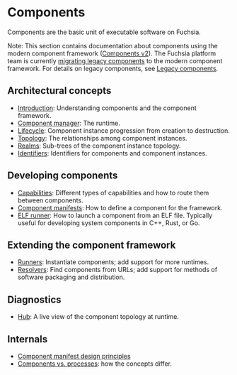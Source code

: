 # Components

Components are the basic unit of executable software on Fuchsia.

Note: This section contains documentation about components using the modern
component framework ([Components v2][glossary.components v2]). The Fuchsia
platform team is currently [migrating legacy components][migration] to the
modern component framework. For details on legacy components, see
[Legacy components][legacy-components].

## Architectural concepts

-   [Introduction](introduction.md): Understanding components and the component
    framework.
-   [Component manager](component_manager.md): The runtime.
-   [Lifecycle](lifecycle.md): Component instance progression from creation to
    destruction.
-   [Topology](topology.md): The relationships among component instances.
-   [Realms](realms.md): Sub-trees of the component instance topology.
-   [Identifiers](identifiers.md): Identifiers for components and
    component instances.

## Developing components

-   [Capabilities](capabilities/README.md): Different types of capabilities and
    how to route them between components.
-   [Component manifests](component_manifests.md): How to define a component for
    the framework.
-   [ELF runner](elf_runner.md): How to launch a component from an ELF file.
    Typically useful for developing system components in C++, Rust, or Go.

## Extending the component framework

-   [Runners](capabilities/runners.md): Instantiate components; add support for
    more runtimes.
-   [Resolvers](capabilities/resolvers.md): Find components from URLs; add
    support for methods of software packaging and distribution.

## Diagnostics

-   [Hub](hub.md): A live view of the component topology at runtime.

## Internals

-   [Component manifest design principles][rfc0093]
-   [Components vs. processes](components_vs_processes.md): how the concepts
    differ.

[glossary.components v1]: /glossary/README.md#components-v1
[glossary.components v2]: /glossary/README.md#components-v2
[legacy-components]: /concepts/components/v1/README.md
[migration]: /contribute/open_projects/components/migration.md
[rfc0093]: /contribute/governance/rfcs/0093_component_manifest_design_principles.md
